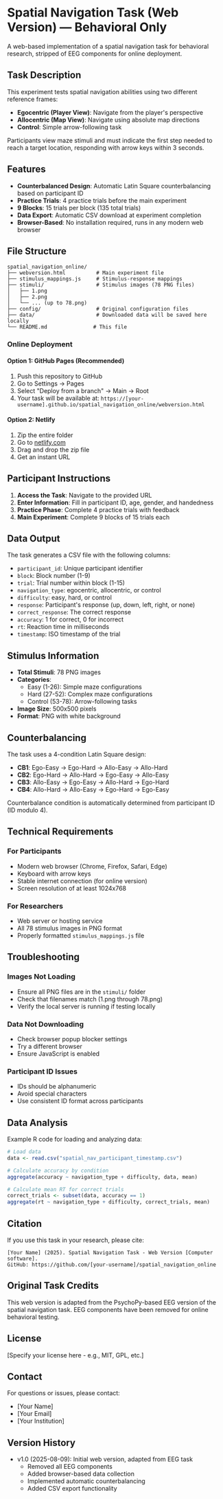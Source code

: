 # Spatial Navigation Task (Web Version) — Behavioral Only

A web-based implementation of a spatial navigation task for behavioral research, stripped of EEG components for online deployment.

## Task Description

This experiment tests spatial navigation abilities using two different reference frames:
- **Egocentric (Player View)**: Navigate from the player's perspective
- **Allocentric (Map View)**: Navigate using absolute map directions
- **Control**: Simple arrow-following task

Participants view maze stimuli and must indicate the first step needed to reach a target location, responding with arrow keys within 3 seconds.

## Features

- **Counterbalanced Design**: Automatic Latin Square counterbalancing based on participant ID 
- **Practice Trials**: 4 practice trials before the main experiment
- **9 Blocks**: 15 trials per block (135 total trials)
- **Data Export**: Automatic CSV download at experiment completion
- **Browser-Based**: No installation required, runs in any modern web browser

## File Structure

```
spatial_navigation_online/
├── webversion.html          # Main experiment file
├── stimulus_mappings.js     # Stimulus-response mappings
├── stimuli/                 # Stimulus images (78 PNG files)
│   ├── 1.png
│   ├── 2.png
│   └── ... (up to 78.png)
├── config/                  # Original configuration files
├── data/                    # Downloaded data will be saved here locally
└── README.md               # This file
```



### Online Deployment

#### Option 1: GitHub Pages (Recommended)

1. Push this repository to GitHub
2. Go to Settings → Pages
3. Select "Deploy from a branch" → Main → Root
4. Your task will be available at: `https://[your-username].github.io/spatial_navigation_online/webversion.html`

#### Option 2: Netlify

1. Zip the entire folder
2. Go to [netlify.com](https://netlify.com)
3. Drag and drop the zip file
4. Get an instant URL


## Participant Instructions

1. **Access the Task**: Navigate to the provided URL
2. **Enter Information**: Fill in participant ID, age, gender, and handedness
3. **Practice Phase**: Complete 4 practice trials with feedback
4. **Main Experiment**: Complete 9 blocks of 15 trials each
## Data Output

The task generates a CSV file with the following columns:
- `participant_id`: Unique participant identifier
- `block`: Block number (1-9)
- `trial`: Trial number within block (1-15)
- `navigation_type`: egocentric, allocentric, or control
- `difficulty`: easy, hard, or control
- `response`: Participant's response (up, down, left, right, or none)
- `correct_response`: The correct response
- `accuracy`: 1 for correct, 0 for incorrect
- `rt`: Reaction time in milliseconds
- `timestamp`: ISO timestamp of the trial

## Stimulus Information

- **Total Stimuli**: 78 PNG images
- **Categories**: 
  - Easy (1-26): Simple maze configurations
  - Hard (27-52): Complex maze configurations  
  - Control (53-78): Arrow-following tasks
- **Image Size**: 500x500 pixels
- **Format**: PNG with white background

## Counterbalancing

The task uses a 4-condition Latin Square design:
- **CB1**: Ego-Easy → Ego-Hard → Allo-Easy → Allo-Hard
- **CB2**: Ego-Hard → Allo-Hard → Ego-Easy → Allo-Easy
- **CB3**: Allo-Easy → Ego-Easy → Allo-Hard → Ego-Hard
- **CB4**: Allo-Hard → Allo-Easy → Ego-Hard → Ego-Easy

Counterbalance condition is automatically determined from participant ID (ID modulo 4).

## Technical Requirements

### For Participants
- Modern web browser (Chrome, Firefox, Safari, Edge)
- Keyboard with arrow keys
- Stable internet connection (for online version)
- Screen resolution of at least 1024x768

### For Researchers
- Web server or hosting service
- All 78 stimulus images in PNG format
- Properly formatted `stimulus_mappings.js` file

## Troubleshooting

### Images Not Loading
- Ensure all PNG files are in the `stimuli/` folder
- Check that filenames match (1.png through 78.png)
- Verify the local server is running if testing locally

### Data Not Downloading
- Check browser popup blocker settings
- Try a different browser
- Ensure JavaScript is enabled

### Participant ID Issues
- IDs should be alphanumeric
- Avoid special characters
- Use consistent ID format across participants

## Data Analysis

Example R code for loading and analyzing data:
```r
# Load data
data <- read.csv("spatial_nav_participant_timestamp.csv")

# Calculate accuracy by condition
aggregate(accuracy ~ navigation_type + difficulty, data, mean)

# Calculate mean RT for correct trials
correct_trials <- subset(data, accuracy == 1)
aggregate(rt ~ navigation_type + difficulty, correct_trials, mean)
```

## Citation

If you use this task in your research, please cite:
```
[Your Name] (2025). Spatial Navigation Task - Web Version [Computer software]. 
GitHub: https://github.com/[your-username]/spatial_navigation_online
```

## Original Task Credits

This web version is adapted from the PsychoPy-based EEG version of the spatial navigation task.
EEG components have been removed for online behavioral testing.

## License

[Specify your license here - e.g., MIT, GPL, etc.]

## Contact

For questions or issues, please contact:
- [Your Name]
- [Your Email]
- [Your Institution]

## Version History

- v1.0 (2025-08-09): Initial web version, adapted from EEG task
  - Removed all EEG components
  - Added browser-based data collection
  - Implemented automatic counterbalancing
  - Added CSV export functionality
